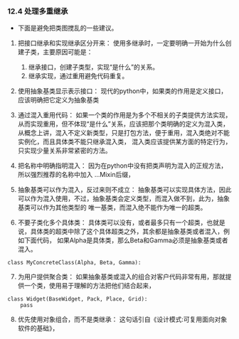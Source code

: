 ### 12.4 处理多重继承* 下面是避免把类图搅乱的一些建议。1. 把接口继承和实现继承区分开来：使用多继承时，一定要明确一开始为什么创建子类，主要原因可能是：    1. 继承接口，创建子类型，实现“是什么”的关系。    2. 继承实现，通过重用避免代码重复。 2. 使用抽象基类显示表示接口：现代的python中，如果类的作用是定义接口，应该明确把它定义为抽象基类3. 通过混入重用代码：如果一个类的作用是为多个不相关的子类提供方法实现，从而实现重用，但不体现“是什么”关系，应该把那个类明确的定义为混入类，从概念上讲，混入不定义新类型，只是打包方法，便于重用，混入类绝对不能实例化，而且具体类不能只继承混入类，混入类应该提供某方面的特定行为，只实现少量关系非常紧密的方法。4. 把名称中明确指明混入：因为在python中没有把类声明为混入的正规方法，所以强烈推荐的名称中加入 ...Mixin后缀，5. 抽象基类可以作为混入，反过来则不成立：抽象基类可以实现具体方法，因此可以作为混入使用，不过，抽象基类会定义类型，而混入做不到，此为，抽象基类可以作为其他类型的唯一基类，而混入绝不能作为唯一的超类。6. 不要子类化多个具体类：具体类可以没有，或者最多只有一个超类，也就是说，具体类的超类中除了这个具体超类之外，其余都是抽象基类或者混入，例如下面代码，如果Alpha是具体类，那么Beta和Gamma必须是抽象基类或者混入。```class MyConcreteClass(Alpha, Beta, Gamma):```7. 为用户提供聚合类：如果抽象基类或混入的组合对客户代码非常有用，那就提供一个类，使用易于理解的方法把他们结合起来，```class Widget(BaseWidget, Pack, Place, Grid):    pass```8. 优先使用对象组合，而不是类继承：这句话引自《设计模式:可复用面向对象软件的基础》，